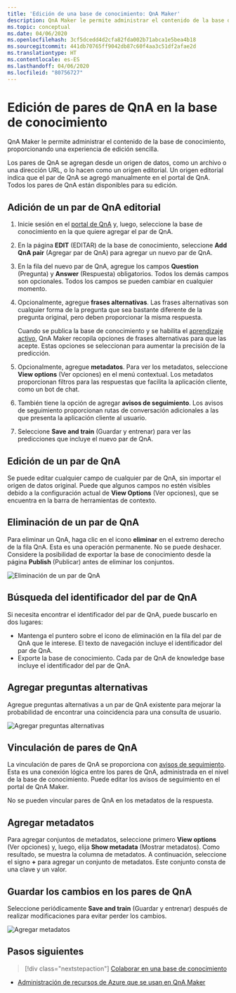 ```yaml
---
title: 'Edición de una base de conocimiento: QnA Maker'
description: QnA Maker le permite administrar el contenido de la base de conocimiento, proporcionando una experiencia de edición sencilla.
ms.topic: conceptual
ms.date: 04/06/2020
ms.openlocfilehash: 3cf5dcedd4d2cfa82fda002b71abca1e5bea4b18
ms.sourcegitcommit: 441db70765ff9042db87c60f4aa3c51df2afae2d
ms.translationtype: HT
ms.contentlocale: es-ES
ms.lasthandoff: 04/06/2020
ms.locfileid: "80756727"
---
```

# <a name="edit-qna-pairs-in-your-knowledge-base"></a>Edición de pares de QnA en la base de conocimiento

QnA Maker le permite administrar el contenido de la base de conocimiento, proporcionando una experiencia de edición sencilla.

Los pares de QnA se agregan desde un origen de datos, como un archivo o una dirección URL, o lo hacen como un origen editorial. Un origen editorial indica que el par de QnA se agregó manualmente en el portal de QnA. Todos los pares de QnA están disponibles para su edición.

## <a name="add-an-editorial-qna-pair"></a>Adición de un par de QnA editorial
1. Inicie sesión en el [portal de QnA](https://www.qnamaker.ai/) y, luego, seleccione la base de conocimiento en la que quiere agregar el par de QnA.
1. En la página **EDIT** (EDITAR) de la base de conocimiento, seleccione **Add QnA pair** (Agregar par de QnA) para agregar un nuevo par de QnA.

1. En la fila del nuevo par de QnA, agregue los campos **Question** (Pregunta) y **Answer** (Respuesta) obligatorios. Todos los demás campos son opcionales. Todos los campos se pueden cambiar en cualquier momento.

1. Opcionalmente, agregue **frases alternativas**. Las frases alternativas son cualquier forma de la pregunta que sea bastante diferente de la pregunta original, pero deben proporcionar la misma respuesta.

    Cuando se publica la base de conocimiento y se habilita el [aprendizaje activo](use-active-learning.md), QnA Maker recopila opciones de frases alternativas para que las acepte. Estas opciones se seleccionan para aumentar la precisión de la predicción.

1. Opcionalmente, agregue **metadatos**. Para ver los metadatos, seleccione **View options** (Ver opciones) en el menú contextual. Los metadatos proporcionan filtros para las respuestas que facilita la aplicación cliente, como un bot de chat.

1. También tiene la opción de agregar **avisos de seguimiento**. Los avisos de seguimiento proporcionan rutas de conversación adicionales a las que presenta la aplicación cliente al usuario.

1. Seleccione **Save and train** (Guardar y entrenar) para ver las predicciones que incluye el nuevo par de QnA.

## <a name="edit-a-qna-pair"></a>Edición de un par de QnA

Se puede editar cualquier campo de cualquier par de QnA, sin importar el origen de datos original. Puede que algunos campos no estén visibles debido a la configuración actual de **View Options** (Ver opciones), que se encuentra en la barra de herramientas de contexto.

## <a name="delete-a-qna-pair"></a>Eliminación de un par de QnA

Para eliminar un QnA, haga clic en el icono **eliminar** en el extremo derecho de la fila QnA. Esta es una operación permanente. No se puede deshacer. Considere la posibilidad de exportar la base de conocimiento desde la página **Publish** (Publicar) antes de eliminar los conjuntos.

![Eliminación de un par de QnA](../media/qnamaker-how-to-edit-kb/delete-qnapair.png)

## <a name="find-the-qna-pair-id"></a>Búsqueda del identificador del par de QnA

Si necesita encontrar el identificador del par de QnA, puede buscarlo en dos lugares:

* Mantenga el puntero sobre el icono de eliminación en la fila del par de QnA que le interese. El texto de navegación incluye el identificador del par de QnA.
* Exporte la base de conocimiento. Cada par de QnA de knowledge base incluye el identificador del par de QnA.

## <a name="add-alternate-questions"></a>Agregar preguntas alternativas

Agregue preguntas alternativas a un par de QnA existente para mejorar la probabilidad de encontrar una coincidencia para una consulta de usuario.

![Agregar preguntas alternativas](../media/qnamaker-how-to-edit-kb/add-alternate-question.png)

## <a name="linking-qna-pairs"></a>Vinculación de pares de QnA

La vinculación de pares de QnA se proporciona con [avisos de seguimiento](multiturn-conversation.md). Esta es una conexión lógica entre los pares de QnA, administrada en el nivel de la base de conocimiento. Puede editar los avisos de seguimiento en el portal de QnA Maker.

No se pueden vincular pares de QnA en los metadatos de la respuesta.

## <a name="add-metadata"></a>Agregar metadatos

Para agregar conjuntos de metadatos, seleccione primero **View options** (Ver opciones) y, luego, elija **Show metadata** (Mostrar metadatos). Como resultado, se muestra la columna de metadatos. A continuación, seleccione el signo **+** para agregar un conjunto de metadatos. Este conjunto consta de una clave y un valor.

## <a name="save-changes-to-the-qna-pairs"></a>Guardar los cambios en los pares de QnA

Seleccione periódicamente **Save and train** (Guardar y entrenar) después de realizar modificaciones para evitar perder los cambios.

![Agregar metadatos](../media/qnamaker-how-to-edit-kb/add-metadata.png)

## <a name="next-steps"></a>Pasos siguientes

> [!div class="nextstepaction"]
> [Colaborar en una base de conocimiento](./collaborate-knowledge-base.md)

* [Administración de recursos de Azure que se usan en QnA Maker](set-up-qnamaker-service-azure.md)